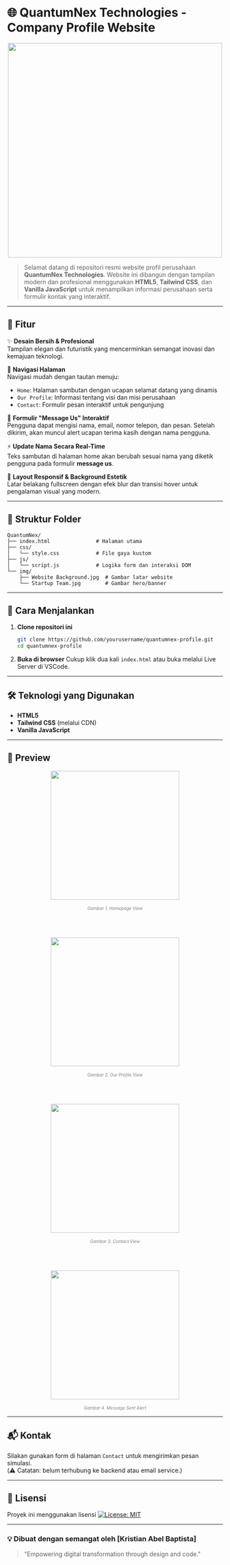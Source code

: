 # 🌐 QuantumNex Technologies - Company Profile Website

<p align="center"><img src="https://imgur.com/0QxaLw2.png" width="500"></p>

> Selamat datang di repositori resmi website profil perusahaan **QuantumNex Technologies**. Website ini dibangun dengan tampilan modern dan profesional menggunakan **HTML5**, **Tailwind CSS**, dan **Vanilla JavaScript** untuk menampilkan informasi perusahaan serta formulir kontak yang interaktif.

---

## 📌 Fitur

✨ **Desain Bersih & Profesional**  
Tampilan elegan dan futuristik yang mencerminkan semangat inovasi dan kemajuan teknologi.

🚀 **Navigasi Halaman**  
Navigasi mudah dengan tautan menuju:
- `Home`: Halaman sambutan dengan ucapan selamat datang yang dinamis
- `Our Profile`: Informasi tentang visi dan misi perusahaan
- `Contact`: Formulir pesan interaktif untuk pengunjung

💬 **Formulir "Message Us" Interaktif**  
Pengguna dapat mengisi nama, email, nomor telepon, dan pesan. Setelah dikirim, akan muncul alert ucapan terima kasih dengan nama pengguna.

⚡ **Update Nama Secara Real-Time**  
Teks sambutan di halaman home akan berubah sesuai nama yang diketik pengguna pada formulir **message us**.

🌌 **Layout Responsif & Background Estetik**  
Latar belakang fullscreen dengan efek blur dan transisi hover untuk pengalaman visual yang modern.

---

## 📁 Struktur Folder

```
QuantumNex/
├── index.html               # Halaman utama
├── css/
│   └── style.css            # File gaya kustom
├── js/
│   └── script.js            # Logika form dan interaksi DOM
└── img/
    ├── Website Background.jpg  # Gambar latar website
    └── Startup Team.jpg        # Gambar hero/banner
```

---

## 🚀 Cara Menjalankan

1. **Clone repositori ini**
   ```bash
   git clone https://github.com/yourusername/quantumnex-profile.git
   cd quantumnex-profile
   ```

2. **Buka di browser**
   Cukup klik dua kali `index.html` atau buka melalui Live Server di VSCode.

---

## 🛠️ Teknologi yang Digunakan

- **HTML5**
- **Tailwind CSS** (melalui CDN)
- **Vanilla JavaScript**

---

## 📸 Preview

<p align="center"><img src="https://imgur.com/dY2gzqa.png" width="300"></p>
<p align="center" style="font-size:10px; color:gray;">
<em> Gambar 1. Homepage View </em>
</p>

<br><br>

<p align="center"><img src="https://imgur.com/sqPhTcJ.png" width="300"></p>
<p align="center" style="font-size:10px; color:gray;">
<em> Gambar 2. Our Profile View </em>
</p>

<br><br>

<p align="center"><img src="https://imgur.com/kipFWig.png" width="300"></p>
<p align="center" style="font-size:10px; color:gray;">
<em> Gambar 3. Contact View </em>
</p>

<br><br>

<p align="center"><img src="https://imgur.com/ODkcDVA.png" width="300"></p>
<p align="center" style="font-size:10px; color:gray;">
<em> Gambar 4. Message Sent Alert </em>
</p>

---

## 📬 Kontak

Silakan gunakan form di halaman `Contact` untuk mengirimkan pesan simulasi.  
(⚠️ Catatan: belum terhubung ke backend atau email service.)

---

## 📄 Lisensi

Proyek ini menggunakan lisensi [![License: MIT](https://img.shields.io/badge/License-MIT-blue.svg)](LICENSE)

---

### 💡 Dibuat dengan semangat oleh [Kristian Abel Baptista]

> "Empowering digital transformation through design and code."
